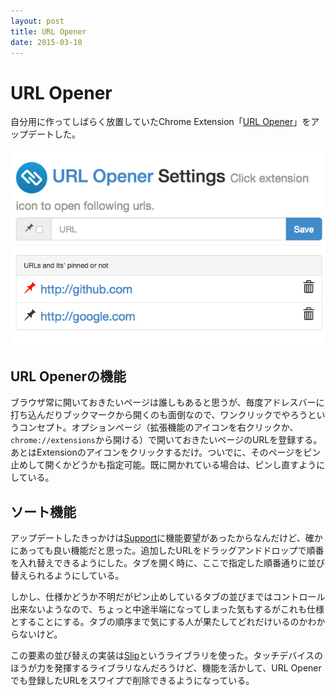 ```yaml
---
layout: post
title: URL Opener
date: 2015-03-10
---
```


# URL Opener

自分用に作ってしばらく放置していたChrome Extension「[URL Opener](http://bit.ly/url-opener
)」をアップデートした。

![](/img/posts/2015/url-opener/url-opener.png)

## URL Openerの機能

ブラウザ常に開いておきたいページは誰しもあると思うが、毎度アドレスバーに打ち込んだりブックマークから開くのも面倒なので、ワンクリックでやろうというコンセプト。オプションページ（拡張機能のアイコンを右クリックか、`chrome://extensions`から開ける）で開いておきたいページのURLを登録する。あとはExtensionのアイコンをクリックするだけ。ついでに、そのページをピン止めして開くかどうかも指定可能。既に開かれている場合は、ピンし直すようにしている。

## ソート機能

アップデートしたきっかけは[Support](https://chrome.google.com/webstore/detail/url-opener/dkkacgbkmcbnnadidhkmngpcoccibgpm/support)に機能要望があったからなんだけど、確かにあっても良い機能だと思った。追加したURLをドラッグアンドドロップで順番を入れ替えできるようにした。タブを開く時に、ここで指定した順番通りに並び替えられるようにしている。

しかし、仕様かどうか不明だがピン止めしているタブの並びまではコントロール出来ないようなので、ちょっと中途半端になってしまった気もするがこれも仕様とすることにする。タブの順序まで気にする人が果たしてどれだけいるのかわからないけど。

この要素の並び替えの実装は[Slip](https://github.com/pornel/slip)というライブラリを使った。タッチデバイスのほうが力を発揮するライブラリなんだろうけど、機能を活かして、URL Openerでも登録したURLをスワイプで削除できるようになっている。
